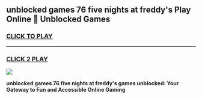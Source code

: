 
## unblocked games 76 five nights at freddy's Play Online 👋 Unblocked Games
<h3>
<a href="https://premium.freeplayer.one?title=unblocked_games_76_five_nights_at_freddy's&ref=19F">CLICK TO PLAY</a></h3>
<hr>

<h3>
<a href="https://premium.freeplayer.one?title=unblocked_games_76_five_nights_at_freddy's&ref=19F">CLICK 2 PLAY</a>
  
</h3>

<a href="https://premium.freeplayer.one?title=unblocked_games_76_five_nights_at_freddy's&ref=19F"><img src="https://clearcache.store/games.png"></a>


**unblocked games 76 five nights at freddy's games unblocked: Your Gateway to Fun and Accessible Online Gaming**
